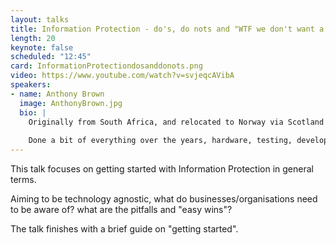 ```yaml
---
layout: talks
title: Information Protection - do's, do nots and "WTF we don't want a Datatilsynet fine!
length: 20
keynote: false
scheduled: "12:45"
card: InformationProtectiondosanddonots.png
video: https://www.youtube.com/watch?v=svjeqcAVibA
speakers:
- name: Anthony Brown
  image: AnthonyBrown.jpg
  bio: |
    Originally from South Africa, and relocated to Norway via Scotland 16+ years ago; Anthony has been working in "IT-something" since 1999. 
    
    Done a bit of everything over the years, hardware, testing, developer work, sys.admin, security, etc. in everything from clients, to servers to now the cloud. Focusing on Micorsoft cloud for the last 10 years and aiming to bring balance to where security and user interactions meet.    
---
```

This talk focuses on getting started with Information Protection in general terms. 

Aiming to be technology agnostic, what do businesses/organisations need to be aware of? what are the pitfalls and "easy wins"? 

The talk finishes with a brief guide on "getting started".

